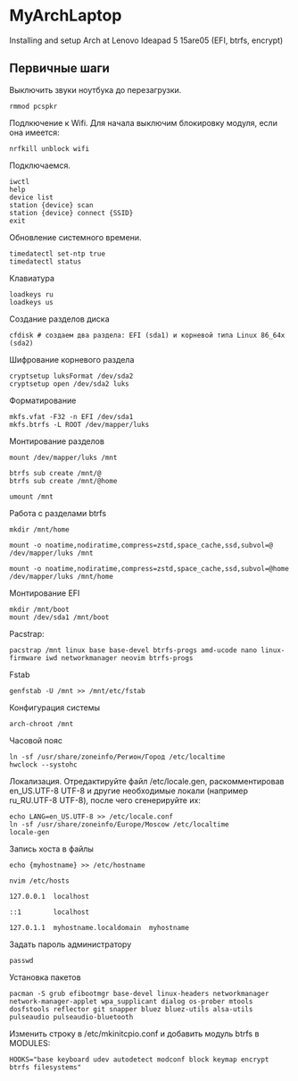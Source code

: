 # MyArchLaptop
Installing and setup Arch at Lenovo Ideapad 5 15are05 (EFI, btrfs, encrypt)

## Первичные шаги

Выключить звуки ноутбука до перезагрузки. 

```rmmod pcspkr```

Подлкючение к Wifi. Для начала выключим блокировку модуля, если она имеется:

```nrfkill unblock wifi```

Подключаемся.
```
iwctl
help
device list
station {device} scan
station {device} connect {SSID}
exit
```
Обновление системного времени.
```
timedatectl set-ntp true
timedatectl status
```
Клавиатура
~~~
loadkeys ru
loadkeys us
~~~
Создание разделов диска
```
cfdisk # создаем два раздела: EFI (sda1) и корневой типа Linux 86_64x (sda2)
```
Шифрование корневого раздела
```
cryptsetup luksFormat /dev/sda2
cryptsetup open /dev/sda2 luks
```
Форматирование
```
mkfs.vfat -F32 -n EFI /dev/sda1
mkfs.btrfs -L ROOT /dev/mapper/luks
```
Монтирование разделов
```
mount /dev/mapper/luks /mnt
```
```
btrfs sub create /mnt/@
btrfs sub create /mnt/@home
```
```
umount /mnt
```
Работа с разделами btrfs
```
mkdir /mnt/home

mount -o noatime,nodiratime,compress=zstd,space_cache,ssd,subvol=@ /dev/mapper/luks /mnt

mount -o noatime,nodiratime,compress=zstd,space_cache,ssd,subvol=@home /dev/mapper/luks /mnt/home
```
Монтирование EFI
```
mkdir /mnt/boot
mount /dev/sda1 /mnt/boot
```
Pacstrap:
```
pacstrap /mnt linux base base-devel btrfs-progs amd-ucode nano linux-firmware iwd networkmanager neovim btrfs-progs
```
Fstab
```
genfstab -U /mnt >> /mnt/etc/fstab
````
Конфигурация системы
```
arch-chroot /mnt
```
Часовой пояс
```
ln -sf /usr/share/zoneinfo/Регион/Город /etc/localtime
hwclock --systohc
```
Локализация. Отредактируйте файл /etc/locale.gen, раскомментировав en_US.UTF-8 UTF-8 и другие необходимые локали (например ru_RU.UTF-8 UTF-8), после чего сгенерируйте их: 
```
echo LANG=en_US.UTF-8 >> /etc/locale.conf
ln -sf /usr/share/zoneinfo/Europe/Moscow /etc/localtime
locale-gen
```
Запись хоста в файлы
```
echo {myhostname} >> /etc/hostname

nvim /etc/hosts

127.0.0.1  localhost

::1        localhost

127.0.1.1  myhostname.localdomain  myhostname
```
Задать пароль администратору
```
passwd
```
Установка пакетов
```
pacman -S grub efibootmgr base-devel linux-headers networkmanager network-manager-applet wpa_supplicant dialog os-prober mtools dosfstools reflector git snapper bluez bluez-utils alsa-utils pulseaudio pulseaudio-bluetooth
```
Изменить строку в /etc/mkinitcpio.conf и добавить модуль btrfs в MODULES:
```
HOOKS="base keyboard udev autodetect modconf block keymap encrypt btrfs filesystems"
```
